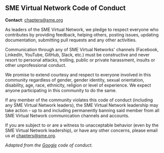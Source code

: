 ## SME Virtual Network Code of Conduct

**Contact**: [chapters@sme.org](mailto:chapters@sme.org)

As leaders of the SME Virtual Network, we pledge to respect everyone who contributes by providing feedback, helping others, posting issues, updating documentation, submitting pull requests and any other activities.

Communication through any of SME Virtual Networks' channels (Facebook, LinkedIn, YouTube, GitHub, Slack, etc.) must be constructive and never resort to personal attacks, trolling, public or private harassment, insults or other unprofessional conduct.

We promise to extend courtesy and respect to everyone involved in this community regardless of gender, gender identity, sexual orientation, disability, age, race, ethnicity, religion or level of experience. We expect anyone participating in this community to do the same.

If any member of the community violates this code of conduct (including any SME Virtual Network leaders), the SME Virtual Network leadership may take action - up to and including permanently banning said member from all SME Virtual Network communication channels and accounts.

If you are subject to or are a witness to unacceptable behavior (even by the SME Virtual Network leadership), or have any other concerns, please email us at [chapters@sme.org](mailto:chapters@sme.org).

*Adapted from the [Google](https://github.com/angular/code-of-conduct/blob/master/CODE_OF_CONDUCT.md) code of conduct.*
